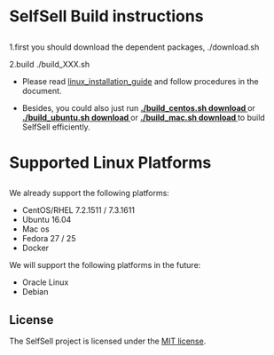# SelfSell Build instructions
##

1.first you should download the dependent packages,
  ./download.sh
 
 2.build
 ./build_XXX.sh
 
- Please read [linux_installation_guide](https://github.com/SelfSell-Team/SelfSell_linux/blob/master/linux_installation_guide) and follow  procedures in the document. 

- Besides, you could also just run **[ ./build_centos.sh download ](https://github.com/SelfSell-Team/SelfSell_linux/build_centos.sh)** 
         or **[ ./build_ubuntu.sh download ](https://github.com/SelfSell-Team/SelfSell_linux/build_ubuntu.sh)** 
         or **[ ./build_mac.sh download ](https://github.com/SelfSell-Team/SelfSell_linux/build_mac.sh)** to build SelfSell efficiently.


# Supported Linux Platforms
##

We already support the following platforms:

* CentOS/RHEL 7.2.1511 / 7.3.1611 
* Ubuntu 16.04
* Mac os
* Fedora 27 / 25
* Docker


We will support the following platforms in the future:

* Oracle Linux
* Debian

License
------

The SelfSell project is licensed under the [MIT license](LICENSE).
